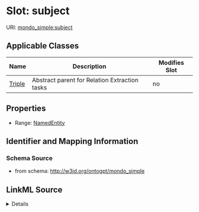 

# Slot: subject

URI: [mondo_simple:subject](http://w3id.org/ontogpt/emapa_simplesubject)



<!-- no inheritance hierarchy -->





## Applicable Classes

| Name | Description | Modifies Slot |
| --- | --- | --- |
| [Triple](Triple.md) | Abstract parent for Relation Extraction tasks |  no  |







## Properties

* Range: [NamedEntity](NamedEntity.md)





## Identifier and Mapping Information







### Schema Source


* from schema: http://w3id.org/ontogpt/mondo_simple




## LinkML Source

<details>
```yaml
name: subject
from_schema: http://w3id.org/ontogpt/mondo_simple
rank: 1000
alias: subject
owner: Triple
domain_of:
- Triple
range: NamedEntity

```
</details>